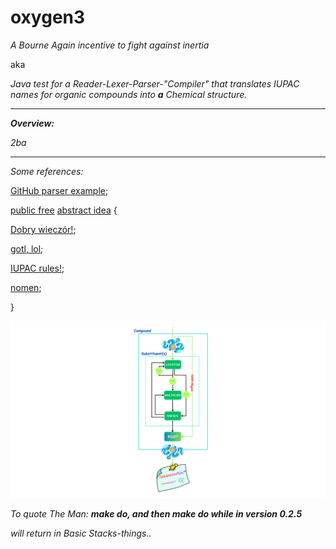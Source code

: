 # oxygen3

_A Bourne Again incentive to fight against inertia_

aka

_Java test for a Reader-Lexer-Parser-"Compiler" that translates IUPAC names for organic compounds into **a** Chemical structure._

---------------------------

_**Overview:**_

_2ba_

---------------------------

_Some references:_ 

[GitHub parser example](https://github.com/Markvis/parser);

[public free](https://www.youtube.com/watch?v=0ZDPvdp2uFk) [abstract idea](https://www.youtube.com/watch?v=VKM1eLoN-gI) {

[Dobry wieczór!](https://www.youtube.com/watch?v=eF9qWbuQLuw);

[gotl, lol](https://github.com/Arjentix/GOTL);

[IUPAC rules!](https://iupac.qmul.ac.uk/);

[nomen](https://www2.chemistry.msu.edu/faculty/reusch/virttxtjml/nomen1.htm);

}

![demotest](https://github.com/KayserSoze42/ink/blob/main/src/main/java/ink/oxiemoron/lol/oxygen3/aquickonebythewho.png?raw=true)

_To quote The Man: **make do, and then make do while in version 0.2.5**_

_will return in Basic Stacks-things.._

